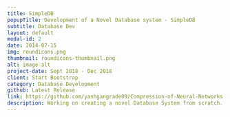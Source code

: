```yaml
---
title: SimpleDB
popupTitle: Development of a Novel Database system - SimpleDB
subtitle: Database Dev
layout: default
modal-id: 2
date: 2014-07-15
img: roundicons.png
thumbnail: roundicons-thumbnail.png
alt: image-alt
project-date: Sept 2018 - Dec 2018
client: Start Bootstrap
category: Database Development
github: Latest Release
link: https://github.com/yashgangrade09/Compression-of-Neural-Networks.git
description: Working on creating a novel Database System from scratch. Implementing support modules like Buffer Management Engine, Disk Based Bplus tree indexing engine, query optimizers, support for join, union etc. Implementation in Java.
---
```

